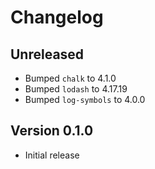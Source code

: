 # Changelog

## Unreleased

- Bumped `chalk` to 4.1.0
- Bumped `lodash` to 4.17.19
- Bumped `log-symbols` to 4.0.0

## Version 0.1.0

- Initial release
